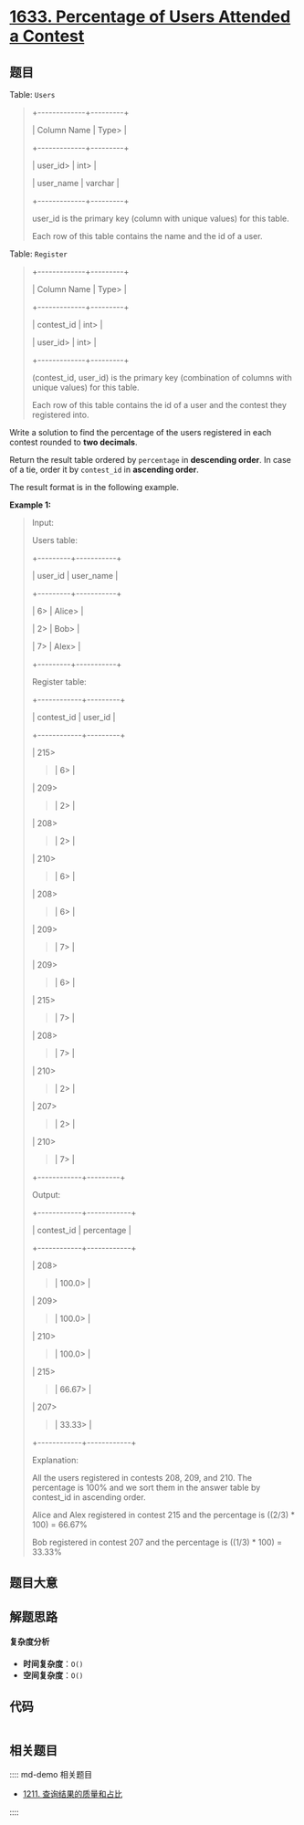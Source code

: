# [1633. Percentage of Users Attended a Contest](https://leetcode.com/problems/percentage-of-users-attended-a-contest/)

## 题目

Table: `Users`

> +-------------+---------+
>
> | Column Name | Type>
> |
>
> +-------------+---------+
>
> | user_id>
> | int>
> |
>
> | user_name | varchar |
>
> +-------------+---------+
>
> user_id is the primary key (column with unique values) for this table.
>
> Each row of this table contains the name and the id of a user.

Table: `Register`

> +-------------+---------+
>
> | Column Name | Type>
> |
>
> +-------------+---------+
>
> | contest_id | int>
> |
>
> | user_id>
> | int>
> |
>
> +-------------+---------+
>
> (contest_id, user_id) is the primary key (combination of columns with unique values) for this table.
>
> Each row of this table contains the id of a user and the contest they registered into.

Write a solution to find the percentage of the users registered in each
contest rounded to **two decimals**.

Return the result table ordered by `percentage` in **descending order**. In
case of a tie, order it by `contest_id` in **ascending order**.

The result format is in the following example.

**Example 1:**

> Input:
>
> Users table:
>
> +---------+-----------+
>
> | user_id | user_name |
>
> +---------+-----------+
>
> | 6>
> | Alice>
> |
>
> | 2>
> | Bob>
> |
>
> | 7>
> | Alex>
> |
>
> +---------+-----------+
>
> Register table:
>
> +------------+---------+
>
> | contest_id | user_id |
>
> +------------+---------+
>
> | 215>
>
> > | 6>
> > |
>
> | 209>
>
> > | 2>
> > |
>
> | 208>
>
> > | 2>
> > |
>
> | 210>
>
> > | 6>
> > |
>
> | 208>
>
> > | 6>
> > |
>
> | 209>
>
> > | 7>
> > |
>
> | 209>
>
> > | 6>
> > |
>
> | 215>
>
> > | 7>
> > |
>
> | 208>
>
> > | 7>
> > |
>
> | 210>
>
> > | 2>
> > |
>
> | 207>
>
> > | 2>
> > |
>
> | 210>
>
> > | 7>
> > |
>
> +------------+---------+
>
> Output:
>
> +------------+------------+
>
> | contest_id | percentage |
>
> +------------+------------+
>
> | 208>
>
> > | 100.0>
> > |
>
> | 209>
>
> > | 100.0>
> > |
>
> | 210>
>
> > | 100.0>
> > |
>
> | 215>
>
> > | 66.67>
> > |
>
> | 207>
>
> > | 33.33>
> > |
>
> +------------+------------+
>
> Explanation:
>
> All the users registered in contests 208, 209, and 210. The percentage is 100% and we sort them in the answer table by contest_id in ascending order.
>
> Alice and Alex registered in contest 215 and the percentage is ((2/3) \* 100) = 66.67%
>
> Bob registered in contest 207 and the percentage is ((1/3) \* 100) = 33.33%

## 题目大意

## 解题思路

#### 复杂度分析

- **时间复杂度**：`O()`
- **空间复杂度**：`O()`

## 代码

```javascript

```

## 相关题目

:::: md-demo 相关题目

- [1211. 查询结果的质量和占比](https://leetcode.com/problems/queries-quality-and-percentage)

::::
